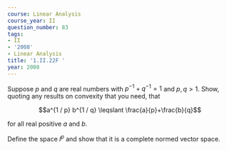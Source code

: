 ```yaml
---
course: Linear Analysis
course_year: II
question_number: 83
tags:
- II
- '2008'
- Linear Analysis
title: '1.II.22F '
year: 2008
---
```



Suppose $p$ and $q$ are real numbers with $p^{-1}+q^{-1}=1$ and $p, q>1$. Show, quoting any results on convexity that you need, that

$$a^{1 / p} b^{1 / q} \leqslant \frac{a}{p}+\frac{b}{q}$$

for all real positive $a$ and $b$.

Define the space $l^{p}$ and show that it is a complete normed vector space.